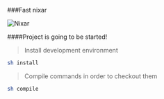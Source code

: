 ###Fast nixar

![Nixar](http://res.cloudinary.com/nixar-work/image/upload/v1447903516/wordle_t36ubv.png)





####Project is going to be started!

>
>
>Install development environment
>
>
```sh
sh install
```
>
>
>Compile commands in order to checkout them
>
>
```sh
sh compile
```



